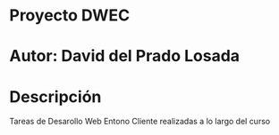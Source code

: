 # Proyecto DWEC

# Autor: David del Prado Losada

# Descripción
Tareas de Desarollo Web Entono Cliente realizadas a lo largo del curso
